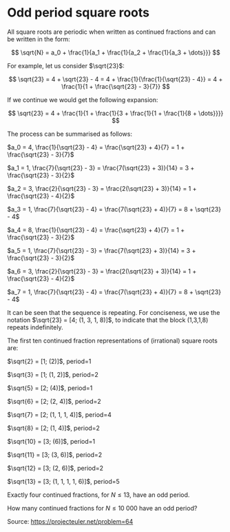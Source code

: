 # Odd period square roots
All square roots are periodic when written as continued fractions and can be written in the form:

$$
\sqrt{N} = a_0 + \frac{1}{a_1 + \frac{1}{a_2 + \frac{1}{a_3 + \dots}}}
$$

For example, let us consider $\sqrt{23}$:

$$
\sqrt{23} = 4 + \sqrt{23} - 4 = 4 + \frac{1}{\frac{1}{\sqrt{23} - 4}} = 4 + \frac{1}{1 + \frac{\sqrt{23} - 3}{7}}
$$

If we continue we would get the following expansion:

$$
\sqrt{23} = 4 + \frac{1}{1 + \frac{1}{3 + \frac{1}{1 + \frac{1}{8 + \dots}}}}
$$

The process can be summarised as follows:

$a_0 = 4, \frac{1}{\sqrt{23} - 4} = \frac{\sqrt{23} + 4}{7} = 1 + \frac{\sqrt{23} - 3}{7}$

$a_1 = 1, \frac{7}{\sqrt{23} - 3} = \frac{7(\sqrt{23} + 3)}{14} = 3 + \frac{\sqrt{23} - 3}{2}$

$a_2 = 3, \frac{2}{\sqrt{23} - 3} = \frac{2(\sqrt{23} + 3)}{14} = 1 + \frac{\sqrt{23} - 4}{2}$

$a_3 = 1, \frac{7}{\sqrt{23} - 4} = \frac{7(\sqrt{23} + 4)}{7} = 8 + \sqrt{23} - 4$

$a_4 = 8, \frac{1}{\sqrt{23} - 4} = \frac{\sqrt{23} + 4}{7} = 1 + \frac{\sqrt{23} - 3}{2}$

$a_5 = 1, \frac{7}{\sqrt{23} - 3} = \frac{7(\sqrt{23} + 3)}{14} = 3 + \frac{\sqrt{23} - 3}{2}$

$a_6 = 3, \frac{2}{\sqrt{23} - 3} = \frac{2(\sqrt{23} + 3)}{14} = 1 + \frac{\sqrt{23} - 4}{2}$

$a_7 = 1, \frac{7}{\sqrt{23} - 4} = \frac{7(\sqrt{23} + 4)}{7} = 8 + \sqrt{23} - 4$

It can be seen that the sequence is repeating. For conciseness, we use the notation $\sqrt{23} = [4; (1, 3, 1, 8)]$, to indicate that the block (1,3,1,8) repeats indefinitely.

The first ten continued fraction representations of (irrational) square roots are:

$\sqrt{2} = [1; (2)]$, period=1

$\sqrt{3} = [1; (1, 2)]$, period=2

$\sqrt{5} = [2; (4)]$, period=1

$\sqrt{6} = [2; (2, 4)]$, period=2

$\sqrt{7} = [2; (1, 1, 1, 4)]$, period=4

$\sqrt{8} = [2; (1, 4)]$, period=2

$\sqrt{10} = [3; (6)]$, period=1

$\sqrt{11} = [3; (3, 6)]$, period=2

$\sqrt{12} = [3; (2, 6)]$, period=2

$\sqrt{13} = [3; (1, 1, 1, 1, 6)]$, period=5

Exactly four continued fractions, for $N \le 13$, have an odd period.

How many continued fractions for $N \le 10\ 000$ have an odd period?

Source: https://projecteuler.net/problem=64
